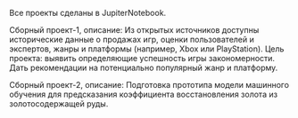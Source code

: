 Все проекты сделаны в JupiterNotebook.

Сборный проект-1, описание:
Из открытых источников доступны исторические данные о продажах игр, оценки пользователей и экспертов, жанры и платформы (например, Xbox или PlayStation). Цель проекта: выявить определяющие успешность игры закономерности. Дать рекомендации на потенциально популярный жанр и платформу.


Сборный проект-2, описание:
Подготовка прототипа модели машинного обучения для предсказания коэффициента восстановления золота из золотосодержащей руды.
